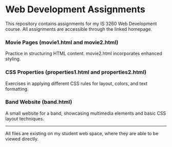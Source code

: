 # Web Development Assignments

This repository contains assignments for my IS 3260 Web Development course. All assignments are accessible through the linked homepage.

### Movie Pages (movie1.html and movie2.html)
Practice in structuring HTML content. movie2.html incorporates enhanced styling.

### CSS Properties (properties1.html and properties2.html) 
Exercises in applying different CSS rules for layout, colors, and text formatting.

### Band Website (band.html)
A small website for a band, showcasing multimedia elements and basic CSS layout techniques.

***
All files are existing on my student web space, where they are able to be viewed directly.
